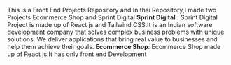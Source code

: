 This is a Front End Projects Repository and In thsi Repository,I made two Projects Ecommerce Shop and Sprint Digital
**Sprint Digital** : Sprint Digital Project is made up of React js and Tailwind CSS.It is an Indian software development company that solves complex business problems with unique solutions. We deliver applications that bring real value to businesses and help them achieve their goals.
**Ecommerce Shop**:   Ecommerce Shop made up of React js.It has only front end Development
